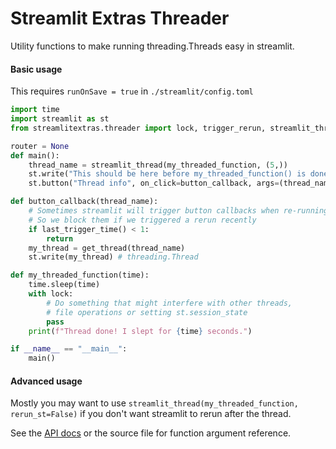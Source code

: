 # Streamlit Extras Threader

Utility functions to make running threading.Threads easy in streamlit.

#### Basic usage

This requires `runOnSave = true` in `./streamlit/config.toml`

```Python
import time
import streamlit as st
from streamlitextras.threader import lock, trigger_rerun, streamlit_thread, get_thread, last_trigger_time

router = None
def main():
    thread_name = streamlit_thread(my_threaded_function, (5,))
    st.write("This should be here before my_threaded_function() is done!")
    st.button("Thread info", on_click=button_callback, args=(thread_name,))

def button_callback(thread_name):
    # Sometimes streamlit will trigger button callbacks when re-running,
    # So we block them if we triggered a rerun recently
    if last_trigger_time() < 1:
        return
    my_thread = get_thread(thread_name)
    st.write(my_thread) # threading.Thread

def my_threaded_function(time):
    time.sleep(time)
    with lock:
        # Do something that might interfere with other threads,
        # file operations or setting st.session_state
        pass
    print(f"Thread done! I slept for {time} seconds.")

if __name__ == "__main__":
    main()
```

#### Advanced usage

Mostly you may want to use `streamlit_thread(my_threaded_function, rerun_st=False)` if you don't want streamlit to rerun after the thread.

See the [API docs](https://streamlitextras.readthedocs.io/en/latest/api.html) or the source file for function argument reference.